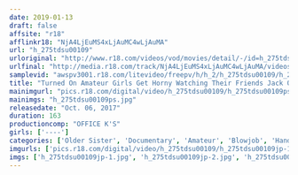 ```yaml
---
date: 2019-01-13
draft: false
affsite: "r18"
afflinkr18: "NjA4LjEuMS4xLjAuMC4wLjAuMA"
url: "h_275tdsu00109"
urloriginal: "http://www.r18.com/videos/vod/movies/detail/-/id=h_275tdsu00109"
urlfinal: "http://media.r18.com/track/NjA4LjEuMS4xLjAuMC4wLjAuMA/videos/vod/movies/detail/-/id=h_275tdsu00109"
samplevid: "awspv3001.r18.com/litevideo/freepv/h/h_2/h_275tdsu00109/h_275tdsu00109_dmb_w.mp4"
title: "Turned On Amateur Girls Get Horny Watching Their Friends Jack Off 2"
mainimgurl: "pics.r18.com/digital/video/h_275tdsu00109/h_275tdsu00109ps.jpg"
mainimgs: "h_275tdsu00109ps.jpg"
releasedate: "Oct. 06, 2017"
duration: 163
productioncomp: "OFFICE K'S"
girls: ['----']
categories: ['Older Sister', 'Documentary', 'Amateur', 'Blowjob', 'Handjob', 'Hi-Def']
imgurls: ['pics.r18.com/digital/video/h_275tdsu00109/h_275tdsu00109jp-1.jpg', 'pics.r18.com/digital/video/h_275tdsu00109/h_275tdsu00109jp-2.jpg', 'pics.r18.com/digital/video/h_275tdsu00109/h_275tdsu00109jp-3.jpg', 'pics.r18.com/digital/video/h_275tdsu00109/h_275tdsu00109jp-4.jpg', 'pics.r18.com/digital/video/h_275tdsu00109/h_275tdsu00109jp-5.jpg', 'pics.r18.com/digital/video/h_275tdsu00109/h_275tdsu00109jp-6.jpg', 'pics.r18.com/digital/video/h_275tdsu00109/h_275tdsu00109jp-7.jpg', 'pics.r18.com/digital/video/h_275tdsu00109/h_275tdsu00109jp-8.jpg', 'pics.r18.com/digital/video/h_275tdsu00109/h_275tdsu00109jp-9.jpg', 'pics.r18.com/digital/video/h_275tdsu00109/h_275tdsu00109jp-10.jpg', 'pics.r18.com/digital/video/h_275tdsu00109/h_275tdsu00109jp-11.jpg', 'pics.r18.com/digital/video/h_275tdsu00109/h_275tdsu00109jp-12.jpg', 'pics.r18.com/digital/video/h_275tdsu00109/h_275tdsu00109jp-13.jpg', 'pics.r18.com/digital/video/h_275tdsu00109/h_275tdsu00109jp-14.jpg', 'pics.r18.com/digital/video/h_275tdsu00109/h_275tdsu00109jp-15.jpg', 'pics.r18.com/digital/video/h_275tdsu00109/h_275tdsu00109jp-16.jpg', 'pics.r18.com/digital/video/h_275tdsu00109/h_275tdsu00109jp-17.jpg', 'pics.r18.com/digital/video/h_275tdsu00109/h_275tdsu00109jp-18.jpg', 'pics.r18.com/digital/video/h_275tdsu00109/h_275tdsu00109jp-19.jpg', 'pics.r18.com/digital/video/h_275tdsu00109/h_275tdsu00109jp-20.jpg']
imgs: ['h_275tdsu00109jp-1.jpg', 'h_275tdsu00109jp-2.jpg', 'h_275tdsu00109jp-3.jpg', 'h_275tdsu00109jp-4.jpg', 'h_275tdsu00109jp-5.jpg', 'h_275tdsu00109jp-6.jpg', 'h_275tdsu00109jp-7.jpg', 'h_275tdsu00109jp-8.jpg', 'h_275tdsu00109jp-9.jpg', 'h_275tdsu00109jp-10.jpg', 'h_275tdsu00109jp-11.jpg', 'h_275tdsu00109jp-12.jpg', 'h_275tdsu00109jp-13.jpg', 'h_275tdsu00109jp-14.jpg', 'h_275tdsu00109jp-15.jpg', 'h_275tdsu00109jp-16.jpg', 'h_275tdsu00109jp-17.jpg', 'h_275tdsu00109jp-18.jpg', 'h_275tdsu00109jp-19.jpg', 'h_275tdsu00109jp-20.jpg']
---
```

